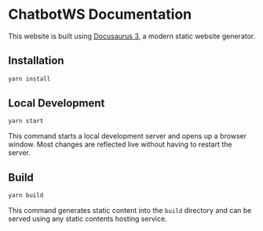 ChatbotWS Documentation
====================

This website is built using [Docusaurus 3](https://docusaurus.io/), a modern static website generator.

Installation
------------

```bash
yarn install
```

Local Development
-----------------

```bash
yarn start
```

This command starts a local development server and opens up a browser window. Most changes are reflected live without
having to restart the server.

Build
-----

```bash
yarn build
```

This command generates static content into the `build` directory and can be served using any static contents hosting
service.
